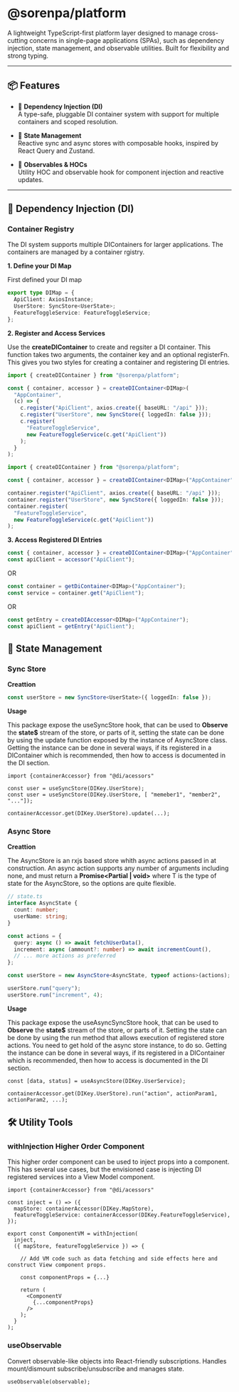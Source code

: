 # @sorenpa/platform

A lightweight TypeScript-first platform layer designed to manage cross-cutting concerns in single-page applications (SPAs), such as dependency injection, state management, and observable utilities. Built for flexibility and strong typing.

---

## 📦 Features

- 🔑 **Dependency Injection (DI)**  
  A type-safe, pluggable DI container system with support for multiple containers and scoped resolution.

- 🧠 **State Management**  
  Reactive sync and async stores with composable hooks, inspired by React Query and Zustand.

- 👀 **Observables & HOCs**  
  Utility HOC and observable hook for component injection and reactive updates.

---

## 🧩 Dependency Injection (DI)

### Container Registry

The DI system supports multiple DIContainers for larger applications. The containers are managed by a container rgistry.

**1. Define your DI Map**

First defined your DI map

```ts
export type DIMap = {
  ApiClient: AxiosInstance;
  UserStore: SyncStore<UserState>;
  FeatureToggleService: FeatureToggleService;
};
```

**2. Register and Access Services**

Use the **createDIContainer<DM>** to create and regsiter a DI container. This function takes two arguments, the container key and an optional registerFn. This gives you two styles for creating a container and registering DI entries.

```ts
import { createDIContainer } from "@sorenpa/platform";

const { container, accessor } = createDIContainer<DIMap>(
  "AppContainer",
  (c) => {
    c.register("ApiClient", axios.create({ baseURL: "/api" }));
    c.register("UserStore", new SyncStore({ loggedIn: false }));
    c.register(
      "FeatureToggleService",
      new FeatureToggleService(c.get("ApiClient"))
    );
  }
);
```

```ts
import { createDIContainer } from "@sorenpa/platform";

const { container, accessor } = createDIContainer<DIMap>("AppContainer");

container.register("ApiClient", axios.create({ baseURL: "/api" }));
container.register("UserStore", new SyncStore({ loggedIn: false }));
container.register(
  "FeatureToggleService",
  new FeatureToggleService(c.get("ApiClient"))
);
```

**3. Access Registered DI Entries**

```ts
const { container, accessor } = createDIContainer<DIMap>("AppContainer");
const apiClient = accessor("ApiClient");
```

OR

```ts
const container = getDiContainer<DIMap>("AppContainer");
const service = container.get("ApiClient");
```

OR

```ts
const getEntry = createDIAccessor<DIMap>("AppContainer");
const apiClient = getEntry("ApiClient");
```

## 🧠 State Management

### Sync Store

**Creattion**

```ts
const userStore = new SyncStore<UserState>({ loggedIn: false });
```

**Usage**

This package expose the useSyncStore hook, that can be used to **Observe** the **state$** stream of the store, or parts of it, setting the state can be done by using the update function exposed by the instance of AsyncStore class. Getting the instance can be done in several ways, if its registered in a DIContainer which is recommended, then how to access is documented in the DI section.

```tsx
import {containerAccessor} from "@di/acessors"

const user = useSyncStore(DIKey.UserStore);
const user = useSyncStore(DIKey.UserStore, [ "memeber1", "member2", "..."]);

containerAccessor.get(DIKey.UserStore).update(...);

```

### Async Store

**Creattion**

The AsyncStore is an rxjs based store whith async actions passed in at construction. An async action supports any number of arguments including none, and must return a **Promise<Partial<T> | void>** where T is the type of state for the AsyncStore, so the options are quite flexible.

```ts
// state.ts
interface AsyncState {
  count: number;
  userName: string;
}

const actions = {
  query: async () => await fetchUserData(),
  increment: async (ammount?: number) => await incrementCount(),
  // ... more actions as preferred
};

const userStore = new AsyncStore<AsyncState, typeof actions>(actions);

userStore.run("query");
userStore.run("increment", 4);
```

**Usage**

This package expose the useAsyncSyncStore hook, that can be used to **Observe** the **state$** stream of the store, or parts of it. Setting the state can be done by using the run method that allows execution of registered store actions. You need to get hold of the async store instance, to do so. Getting the instance can be done in several ways, if its registered in a DIContainer which is recommended, then how to access is documented in the DI section.

```tsx
const [data, status] = useAsyncStore(DIKey.UserService);

containerAccessor.get(DIKey.UserStore).run("action", actionParam1, actionParam2, ...);
```

## 🛠️ Utility Tools

### withInjection Higher Order Component

This higher order component can be used to inject props into a component. This has several use cases, but the envisioned case is injecting DI registered services into a View Model component.

```tsx
import {containerAccessor} from "@di/acessors"

const inject = () => ({
  mapStore: containerAccessor(DIKey.MapStore),
  featureToggleService: containerAccessor(DIKey.FeatureToggleService),
});

export const ComponentVM = withInjection(
  inject,
  ({ mapStore, featureToggleService }) => {

    // Add VM code such as data fetching and side effects here and construct View component props.

    const componentProps = {...}

    return (
      <ComponentV
        {...componentProps}
      />
    );
  }
);
```

### useObservable

Convert observable-like objects into React-friendly subscriptions. Handles mount/dismount subscribe/unsubscribe and manages state.

```tsx
useObservable(observable);
```
